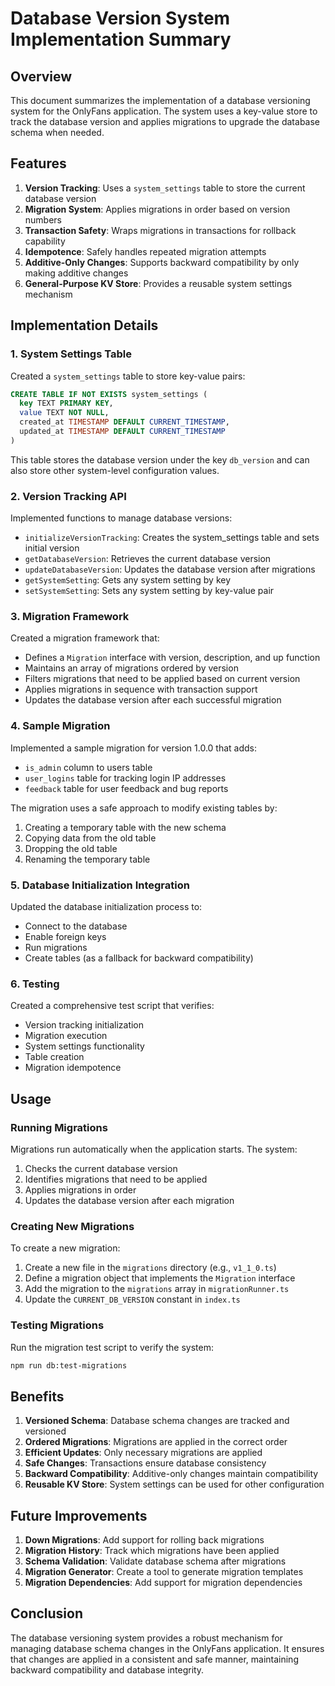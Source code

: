 # Database Version System Implementation Summary

## Overview

This document summarizes the implementation of a database versioning system for the OnlyFans application. The system uses a key-value store to track the database version and applies migrations to upgrade the database schema when needed.

## Features

1. **Version Tracking**: Uses a `system_settings` table to store the current database version
2. **Migration System**: Applies migrations in order based on version numbers
3. **Transaction Safety**: Wraps migrations in transactions for rollback capability
4. **Idempotence**: Safely handles repeated migration attempts
5. **Additive-Only Changes**: Supports backward compatibility by only making additive changes
6. **General-Purpose KV Store**: Provides a reusable system settings mechanism

## Implementation Details

### 1. System Settings Table

Created a `system_settings` table to store key-value pairs:

```sql
CREATE TABLE IF NOT EXISTS system_settings (
  key TEXT PRIMARY KEY,
  value TEXT NOT NULL,
  created_at TIMESTAMP DEFAULT CURRENT_TIMESTAMP,
  updated_at TIMESTAMP DEFAULT CURRENT_TIMESTAMP
)
```

This table stores the database version under the key `db_version` and can also store other system-level configuration values.

### 2. Version Tracking API

Implemented functions to manage database versions:

- `initializeVersionTracking`: Creates the system_settings table and sets initial version
- `getDatabaseVersion`: Retrieves the current database version
- `updateDatabaseVersion`: Updates the database version after migrations
- `getSystemSetting`: Gets any system setting by key
- `setSystemSetting`: Sets any system setting by key-value pair

### 3. Migration Framework

Created a migration framework that:

- Defines a `Migration` interface with version, description, and up function
- Maintains an array of migrations ordered by version
- Filters migrations that need to be applied based on current version
- Applies migrations in sequence with transaction support
- Updates the database version after each successful migration

### 4. Sample Migration

Implemented a sample migration for version 1.0.0 that adds:

- `is_admin` column to users table
- `user_logins` table for tracking login IP addresses
- `feedback` table for user feedback and bug reports

The migration uses a safe approach to modify existing tables by:
1. Creating a temporary table with the new schema
2. Copying data from the old table
3. Dropping the old table
4. Renaming the temporary table

### 5. Database Initialization Integration

Updated the database initialization process to:

- Connect to the database
- Enable foreign keys
- Run migrations
- Create tables (as a fallback for backward compatibility)

### 6. Testing

Created a comprehensive test script that verifies:

- Version tracking initialization
- Migration execution
- System settings functionality
- Table creation
- Migration idempotence

## Usage

### Running Migrations

Migrations run automatically when the application starts. The system:

1. Checks the current database version
2. Identifies migrations that need to be applied
3. Applies migrations in order
4. Updates the database version after each migration

### Creating New Migrations

To create a new migration:

1. Create a new file in the `migrations` directory (e.g., `v1_1_0.ts`)
2. Define a migration object that implements the `Migration` interface
3. Add the migration to the `migrations` array in `migrationRunner.ts`
4. Update the `CURRENT_DB_VERSION` constant in `index.ts`

### Testing Migrations

Run the migration test script to verify the system:

```bash
npm run db:test-migrations
```

## Benefits

1. **Versioned Schema**: Database schema changes are tracked and versioned
2. **Ordered Migrations**: Migrations are applied in the correct order
3. **Efficient Updates**: Only necessary migrations are applied
4. **Safe Changes**: Transactions ensure database consistency
5. **Backward Compatibility**: Additive-only changes maintain compatibility
6. **Reusable KV Store**: System settings can be used for other configuration

## Future Improvements

1. **Down Migrations**: Add support for rolling back migrations
2. **Migration History**: Track which migrations have been applied
3. **Schema Validation**: Validate database schema after migrations
4. **Migration Generator**: Create a tool to generate migration templates
5. **Migration Dependencies**: Add support for migration dependencies

## Conclusion

The database versioning system provides a robust mechanism for managing database schema changes in the OnlyFans application. It ensures that changes are applied in a consistent and safe manner, maintaining backward compatibility and database integrity.